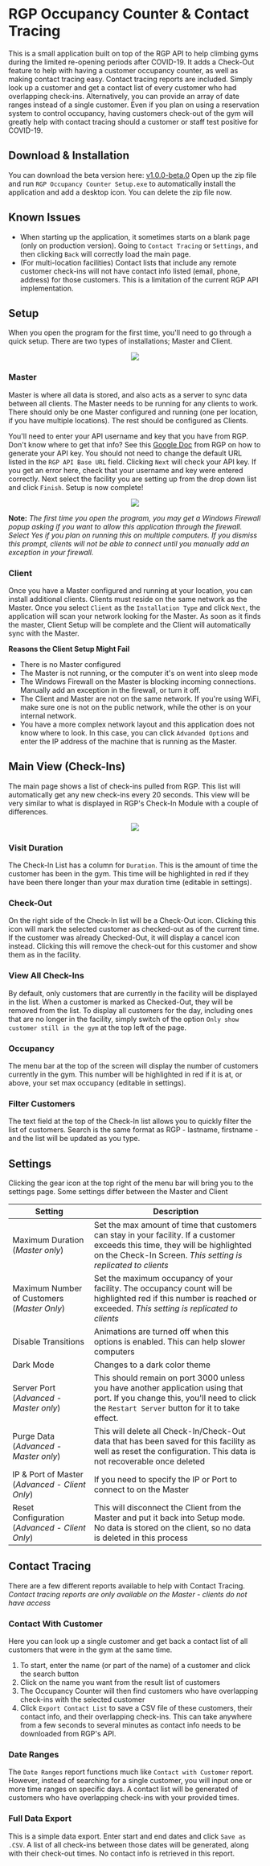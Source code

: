 # RGP Occupancy Counter & Contact Tracing
This is a small application built on top of the RGP API to help climbing gyms during the limited re-opening periods after COVID-19.  It adds a Check-Out feature to help with having a customer occupancy counter, as well as making contact tracing easy.  Contact tracing reports are included.  Simply look up a customer and get a contact list of every customer who had overlapping check-ins.  Alternatively, you can provide an array of date ranges instead of a single customer.  Even if you plan on using a reservation system to control occupancy, having customers check-out of the gym will greatly help with contact tracing should a customer or staff test positive for COVID-19.

## Download & Installation
You can download the beta version here: [v1.0.0-beta.0](https://github.com/reganface/rgp-occupancy-counter/releases/download/v1.0.0-beta.0/RGP-Occupancy-Counter-Setup.zip)  Open up the zip file and run `RGP Occupancy Counter Setup.exe` to automatically install the application and add a desktop icon.  You can delete the zip file now.

## Known Issues
- When starting up the application, it sometimes starts on a blank page (only on production version).  Going to `Contact Tracing` or `Settings`, and then clicking `Back` will correctly load the main page.
- (For multi-location facilities) Contact lists that include any remote customer check-ins will not have contact info listed (email, phone, address) for those customers.  This is a limitation of the current RGP API implementation.

## Setup
When you open the program for the first time, you'll need to go through a quick setup.  There are two types of installations; Master and Client.
<p align="center">
	<img src="images/setup.png">
</p>

### Master
Master is where all data is stored, and also acts as a server to sync data between all clients.  The Master needs to be running for any clients to work.  There should only be one Master configured and running (one per location, if you have multiple locations).  The rest should be configured as Clients.

You'll need to enter your API username and key that you have from RGP.  Don't know where to get that info?  See this [Google Doc](https://docs.google.com/document/d/1J_r1QkUphSsaPa-KdqsUv0xd7r39qp3M4169ouv6rXc/edit) from RGP on how to generate your API key.  You should not need to change the default URL listed in the `RGP API Base URL` field.  Clicking `Next` will check your API key.  If you get an error here, check that your username and key were entered correctly.  Next select the facility you are setting up from the drop down list and click `Finish`.  Setup is now complete!
<p align="center">
	<img src="images/setup-master.png">
</p>

**Note:** *The first time you open the program, you may get a Windows Firewall popup asking if you want to allow this application through the firewall.  Select Yes if you plan on running this on multiple computers.  If you dismiss this prompt, clients will not be able to connect until you manually add an exception in your firewall.*


### Client
Once you have a Master configured and running at your location, you can install additional clients.  Clients must reside on the same network as the Master. Once you select `Client` as the `Installation Type` and click `Next`, the application will scan your network looking for the Master.  As soon as it finds the master, Client Setup will be complete and the Client will automatically sync with the Master.

**Reasons the Client Setup Might Fail**
- There is no Master configured
- The Master is not running, or the computer it's on went into sleep mode
- The Windows Firewall on the Master is blocking incoming connections.  Manually add an exception in the firewall, or turn it off.
- The Client and Master are not on the same network.  If you're using WiFi, make sure one is not on the public network, while the other is on your internal network.
- You have a more complex network layout and this application does not know where to look.  In this case, you can click `Advanded Options` and enter the IP address of the machine that is running as the Master.


## Main View (Check-Ins)
The main page shows a list of check-ins pulled from RGP.  This list will automatically get any new check-ins every 20 seconds.  This view will be very similar to what is displayed in RGP's Check-In Module with a couple of differences.
<p align="center">
	<img src="images/check-ins.png">
</p>

### Visit Duration
The Check-In List has a column for `Duration`.  This is the amount of time the customer has been in the gym.  This time will be highlighted in red if they have been there longer than your max duration time (editable in settings).

### Check-Out
On the right side of the Check-In list will be a Check-Out icon.  Clicking this icon will mark the selected customer as checked-out as of the current time.  If the customer was already Checked-Out, it will display a cancel icon instead.  Clicking this will remove the check-out for this customer and show them as in the facility.

### View All Check-Ins
By default, only customers that are currently in the facility will be displayed in the list.  When a customer is marked as Checked-Out, they will be removed from the list.  To display all customers for the day, including ones that are no longer in the facility, simply switch of the option `Only show customer still in the gym` at the top left of the page.

### Occupancy
The menu bar at the top of the screen will display the number of customers currently in the gym.  This number will be highlighted in red if it is at, or above, your set max occupancy (editable in settings).

### Filter Customers
The text field at the top of the Check-In list allows you to quickly filter the list of customers.  Search is the same format as RGP - lastname, firstname - and the list will be updated as you type.

## Settings
Clicking the gear icon at the top right of the menu bar will bring you to the settings page.  Some settings differ between the Master and Client

| Setting | Description |
| ----------- | ----------- |
| Maximum Duration (*Master only*) | Set the max amount of time that customers can stay in your facility.  If a customer exceeds this time, they will be highlighted on the Check-In Screen. *This setting is replicated to clients* |
| Maximum Number of Customers (*Master Only*) | Set the maximum occupancy of your facility. The occupancy count will be highlighted red if this number is reached or exceeded. *This setting is replicated to clients* |
| Disable Transitions | Animations are turned off when this options is enabled.  This can help slower computers |
| Dark Mode | Changes to a dark color theme |
| Server Port (*Advanced - Master only*) | This should remain on port 3000 unless you have another application using that port.  If you change this, you'll need to click the `Restart Server` button for it to take effect. |
| Purge Data (*Advanced - Master only*) | This will delete all Check-In/Check-Out data that has been saved for this facility as well as reset the configuration.  This data is not recoverable once deleted |
| IP & Port of Master (*Advanced - Client Only*) | If you need to specify the IP or Port to connect to on the Master |
| Reset Configuration (*Advanced - Client Only*) | This will disconnect the Client from the Master and put it back into Setup mode.  No data is stored on the client, so no data is deleted in this process |

## Contact Tracing
There are a few different reports available to help with Contact Tracing.  *Contact tracing reports are only available on the Master - clients do not have access*

### Contact With Customer
Here you can look up a single customer and get back a contact list of all customers that were in the gym at the same time.
1. To start, enter the name (or part of the name) of a customer and click the search button
2. Click on the name you want from the result list of customers
3. The Occupancy Counter will then find customers who have overlapping check-ins with the selected customer
4. Click `Export Contact List` to save a CSV file of these customers, their contact info, and their overlapping check-ins.  This can take anywhere from a few seconds to several minutes as contact info needs to be downloaded from RGP's API.

### Date Ranges
The `Date Ranges` report functions much like `Contact with Customer` report.  However, instead of searching for a single customer, you will input one or more time ranges on specific days.  A contact list will be generated of customers who have overlapping check-ins with your provided times.

### Full Data Export
This is a simple data export.  Enter start and end dates and click `Save as .CSV`.  A list of all check-ins between those dates will be generated, along with their check-out times.  No contact info is retrieved in this report.
